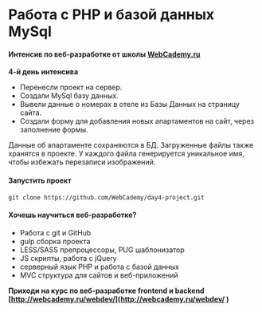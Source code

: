 # Работа с PHP и базой данных MySql

#### Интенсив по веб-разработке от школы [WebCademy.ru](http://WebCademy.ru )    

**4-й день интенсива**

- Перенесли проект на сервер. 
- Создали MySql базу данных.     
- Вывели данные о номерах в отеле из Базы Данных на страницу сайта.
- Создали форму для добавления новых апартаментов на сайт, через заполнение формы. 

Данные об апартаменте сохраняются в БД. Загруженные файлы также хранятся в проекте. У каждого файла генерируется уникальное имя, чтобы избежать перезаписи изображений.

#### Запустить проект

```
git clone https://github.com/WebCademy/day4-project.git
```

#### Хочешь научиться веб-разработке?

- Работа с git и GitHub
- gulp сборка проекта
- LESS/SASS препроцессоры, PUG шаблонизатор
- JS скрипты, работа с jQuery
- серверный язык PHP и работа с базой данных
- MVC структура для сайтов и веб-приложений

**Приходи на курс по веб-разработке frontend и backend** **[http://webcademy.ru/webdev/](http://webcademy.ru/webdev/ )** 